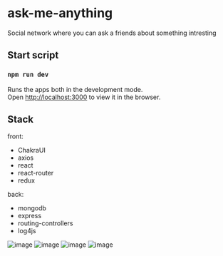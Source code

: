 # ask-me-anything

Social network where you can ask a friends about something intresting

## Start script

### `npm run dev`
Runs the apps both in the development mode.\
Open [http://localhost:3000](http://localhost:3000) to view it in the browser.
## Stack

front:
- ChakraUI
- axios
- react
- react-router
- redux

back:
- mongodb
- express
- routing-controllers
- log4js

![image](https://user-images.githubusercontent.com/2528627/212205369-57c9d980-d79b-4e37-8c80-582f8079cf47.png)
![image](https://user-images.githubusercontent.com/2528627/212205404-779d1eb6-72f7-4fe1-ae66-6da483d3cd9b.png)
![image](https://user-images.githubusercontent.com/2528627/212205473-31607e55-2c2d-4bdb-ad10-272de055cb91.png)
![image](https://user-images.githubusercontent.com/2528627/212205618-a0fd75b7-d649-4954-9069-5a35c61d55e5.png)
